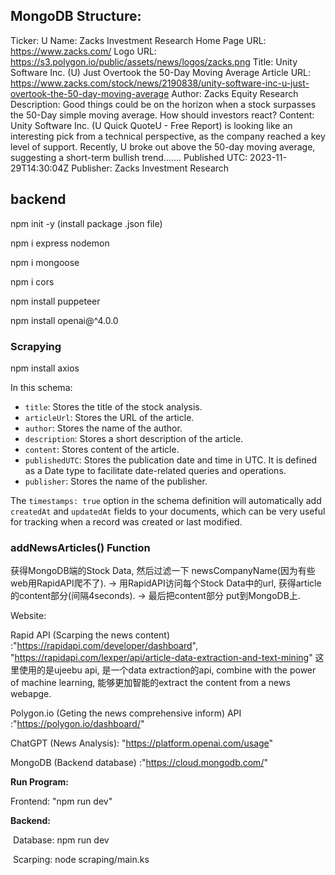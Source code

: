 ## MongoDB Structure:

Ticker: U
Name: Zacks Investment Research
Home Page URL: https://www.zacks.com/
Logo URL: https://s3.polygon.io/public/assets/news/logos/zacks.png
Title: Unity Software Inc. (U) Just Overtook the 50-Day Moving Average
Article URL: https://www.zacks.com/stock/news/2190838/unity-software-inc-u-just-overtook-the-50-day-moving-average
Author: Zacks Equity Research
Description: Good things could be on the horizon when a stock surpasses the 50-Day simple moving average. How should investors react?
Content: Unity Software Inc. (U Quick QuoteU - Free Report) is looking like an interesting pick from a technical perspective, as the company reached a key level of support. Recently, U broke out above the 50-day moving average, suggesting a short-term bullish trend.......
Published UTC: 2023-11-29T14:30:04Z
Publisher: Zacks Investment Research

## backend

npm init -y  (install package .json file)

npm i express nodemon

npm i mongoose

npm i cors

npm install puppeteer

npm install openai@^4.0.0

### Scrapying

npm install axios

In this schema:

- `title`: Stores the title of the stock analysis.
- `articleUrl`: Stores the URL of the article.
- `author`: Stores the name of the author.
- `description`: Stores a short description of the article.
- `content`: Stores content of the article.
- `publishedUTC`: Stores the publication date and time in UTC. It is defined as a Date type to facilitate date-related queries and operations.
- `publisher`: Stores the name of the publisher.

The `timestamps: true` option in the schema definition will automatically add `createdAt` and `updatedAt` fields to your documents, which can be very useful for tracking when a record was created or last modified.





### addNewsArticles() Function

获得MongoDB端的Stock Data, 然后过滤一下 newsCompanyName(因为有些web用RapidAPI爬不了). -> 用RapidAPI访问每个Stock Data中的url, 获得article的content部分(间隔4seconds). -> 最后把content部分 put到MongoDB上.





Website:

Rapid API (Scarping the news content) :"https://rapidapi.com/developer/dashboard", "https://rapidapi.com/lexper/api/article-data-extraction-and-text-mining" 这里使用的是ujeebu api, 是一个data extraction的api, combine with the power of machine learning, 能够更加智能的extract the content from a news webapge. 

Polygon.io  (Geting the news comprehensive inform) API :"https://polygon.io/dashboard/"

ChatGPT (News Analysis): "https://platform.openai.com/usage"

MongoDB (Backend database) :"https://cloud.mongodb.com/"



**Run Program:**

Frontend: "npm run dev"

**Backend:** 

​	Database:  npm run dev

​	Scarping: node scraping/main.ks

